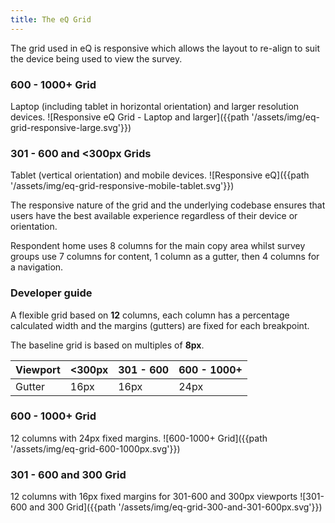 ```yaml
---
title: The eQ Grid
---
```

The grid used in eQ is responsive which allows the layout to re-align to suit the device being used to view the survey.

### 600 - 1000+ Grid
Laptop (including tablet in horizontal orientation) and larger resolution devices.
![Responsive eQ Grid - Laptop and larger]({{path '/assets/img/eq-grid-responsive-large.svg'}})
### 301 - 600 and <300px Grids
Tablet (vertical orientation) and mobile devices.
![Responsive eQ]({{path '/assets/img/eq-grid-responsive-mobile-tablet.svg'}})

The responsive nature of the grid and the underlying codebase ensures that users have the best available experience regardless of their device or orientation.

Respondent home uses 8 columns for the main copy area whilst survey groups use 7 columns for content, 1 column as a gutter, then 4 columns for a navigation.

### Developer guide

A flexible grid based on __12__ columns, each column has a percentage calculated width and the margins (gutters) are fixed for each breakpoint.

The baseline grid is based on multiples of __8px__.

| Viewport | <300px | 301 - 600 | 600 - 1000+ |
|----------|--------|-----------|-------------|
| Gutter   | 16px   | 16px      | 24px        |

### 600 - 1000+ Grid
12 columns with 24px fixed margins.
![600-1000+ Grid]({{path '/assets/img/eq-grid-600-1000px.svg'}})
### 301 - 600 and 300 Grid
12 columns with 16px fixed margins for 301-600 and 300px viewports
![301-600 and 300 Grid]({{path '/assets/img/eq-grid-300-and-301-600px.svg'}})
